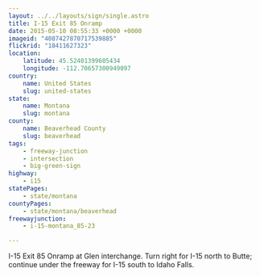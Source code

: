 ```yaml
---
layout: ../../layouts/sign/single.astro
title: I-15 Exit 85 Onramp
date: 2015-05-10 08:55:33 +0000 +0000
imageid: "4087427870717539885"
flickrid: "18411627323"
location:
    latitude: 45.52401399605434
    longitude: -112.70657300949097
country:
    name: United States
    slug: united-states
state:
    name: Montana
    slug: montana
county:
    name: Beaverhead County
    slug: beaverhead
tags:
    - freeway-junction
    - intersection
    - big-green-sign
highway:
    - i15
statePages:
    - state/montana
countyPages:
    - state/montana/beaverhead
freewayjunction:
    - i-15-montana_85-23

---
```

I-15 Exit 85 Onramp at Glen interchange.  Turn right for I-15 north to Butte; continue under the freeway for I-15 south to Idaho Falls.